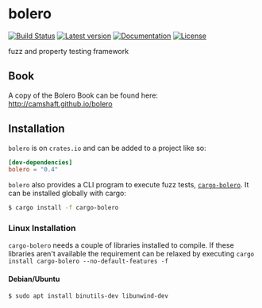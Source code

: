 # bolero

[![Build Status](https://github.com/camshaft/bolero/workflows/ci/badge.svg)](https://github.com/camshaft/bolero/actions?workflow=ci)
[![Latest version](https://img.shields.io/crates/v/bolero.svg)](https://crates.io/crates/bolero)
[![Documentation](https://docs.rs/bolero/badge.svg)](https://docs.rs/bolero)
[![License](https://img.shields.io/crates/l/bolero.svg)](https://github.com/camshaft/bolero/blob/master/LICENSE)

fuzz and property testing framework

## Book

A copy of the Bolero Book can be found here: http://camshaft.github.io/bolero

## Installation

`bolero` is on `crates.io` and can be added to a project like so:

```toml
[dev-dependencies]
bolero = "0.4"
```

`bolero` also provides a CLI program to execute fuzz tests, [`cargo-bolero`](https://crates.io/crates/cargo-bolero). It can be installed globally with cargo:

```bash
$ cargo install -f cargo-bolero
```

### Linux Installation

`cargo-bolero` needs a couple of libraries installed to compile. If these libraries aren't
available the requirement can be relaxed by executing `cargo install cargo-bolero --no-default-features -f`

#### Debian/Ubuntu

```bash
$ sudo apt install binutils-dev libunwind-dev
```
